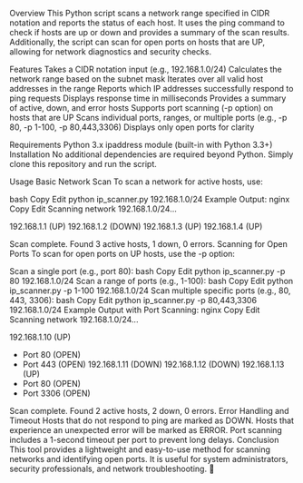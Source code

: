 Overview
This Python script scans a network range specified in CIDR notation and reports the status of each host. It uses the ping command to check if hosts are up or down and provides a summary of the scan results. Additionally, the script can scan for open ports on hosts that are UP, allowing for network diagnostics and security checks.

Features
 Takes a CIDR notation input (e.g., 192.168.1.0/24)
 Calculates the network range based on the subnet mask
 Iterates over all valid host addresses in the range
 Reports which IP addresses successfully respond to ping requests
 Displays response time in milliseconds
 Provides a summary of active, down, and error hosts
 Supports port scanning (-p option) on hosts that are UP
 Scans individual ports, ranges, or multiple ports (e.g., -p 80, -p 1-100, -p 80,443,3306)
 Displays only open ports for clarity

Requirements
Python 3.x
ipaddress module (built-in with Python 3.3+)
Installation
No additional dependencies are required beyond Python. Simply clone this repository and run the script.

Usage
Basic Network Scan
To scan a network for active hosts, use:

bash
Copy
Edit
python ip_scanner.py 192.168.1.0/24
Example Output:
nginx
Copy
Edit
Scanning network 192.168.1.0/24...

192.168.1.1   (UP)
192.168.1.2   (DOWN)
192.168.1.3   (UP)
192.168.1.4   (UP)

Scan complete. Found 3 active hosts, 1 down, 0 errors.
Scanning for Open Ports
To scan for open ports on UP hosts, use the -p option:

Scan a single port (e.g., port 80):
bash
Copy
Edit
python ip_scanner.py -p 80 192.168.1.0/24
Scan a range of ports (e.g., 1-100):
bash
Copy
Edit
python ip_scanner.py -p 1-100 192.168.1.0/24
Scan multiple specific ports (e.g., 80, 443, 3306):
bash
Copy
Edit
python ip_scanner.py -p 80,443,3306 192.168.1.0/24
Example Output with Port Scanning:
nginx
Copy
Edit
Scanning network 192.168.1.0/24...

192.168.1.10  (UP)
  - Port 80   (OPEN)
  - Port 443  (OPEN)
192.168.1.11  (DOWN)
192.168.1.12  (DOWN)
192.168.1.13  (UP)
  - Port 80   (OPEN)
  - Port 3306 (OPEN)

Scan complete. Found 2 active hosts, 2 down, 0 errors.
Error Handling and Timeout
Hosts that do not respond to ping are marked as DOWN.
Hosts that experience an unexpected error will be marked as ERROR.
Port scanning includes a 1-second timeout per port to prevent long delays.
Conclusion
This tool provides a lightweight and easy-to-use method for scanning networks and identifying open ports. It is useful for system administrators, security professionals, and network troubleshooting. 🚀